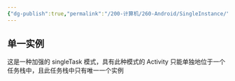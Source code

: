 ```yaml
---
{"dg-publish":true,"permalink":"/200-计算机/260-Android/SingleInstance/","tags":["Android/Activity/启动模式"],"noteIcon":""}
---
```


## 单一实例
这是一种加强的 singleTask 模式，具有此种模式的 Activity 只能单独地位于一个任务栈中，且此任务栈中只有唯一一个实例